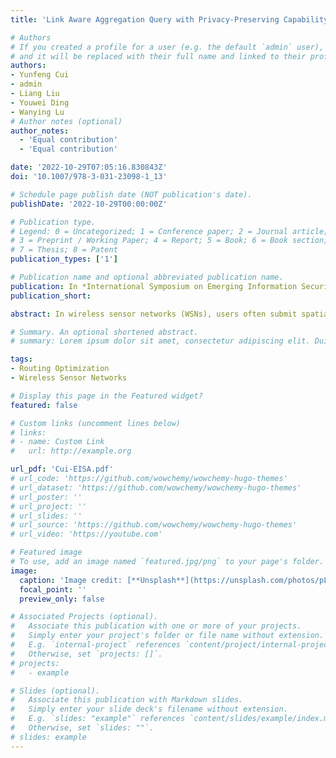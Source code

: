 ```yaml
---
title: 'Link Aware Aggregation Query with Privacy-Preserving Capability in Wireless Sensor Networks'

# Authors
# If you created a profile for a user (e.g. the default `admin` user), write the username (folder name) here
# and it will be replaced with their full name and linked to their profile.
authors:
- Yunfeng Cui
- admin
- Liang Liu
- Youwei Ding
- Wanying Lu
# Author notes (optional)
author_notes:
  - 'Equal contribution'
  - 'Equal contribution'

date: '2022-10-29T07:05:16.830843Z'
doi: '10.1007/978-3-031-23098-1_13'

# Schedule page publish date (NOT publication's date).
publishDate: '2022-10-29T00:00:00Z'

# Publication type.
# Legend: 0 = Uncategorized; 1 = Conference paper; 2 = Journal article;
# 3 = Preprint / Working Paper; 4 = Report; 5 = Book; 6 = Book section;
# 7 = Thesis; 8 = Patent
publication_types: ['1']

# Publication name and optional abbreviated publication name.
publication: In *International Symposium on Emerging Information Security and Applications (**EISA 2022**)*
publication_short:

abstract: In wireless sensor networks (WSNs), users often submit spatial range queries to obtain statistical information of an area in the network, such as the average temperature and the maximum humidity of an area. The existing privacy-preserving aggregation query algorithms depend on pre-established network topology, and maintaining network topology requires lots of energy. In addition, these algorithms assume that the nodes between the communication radius can perform perfect communication, which is impractical. Aiming to solve these problems, this paper proposes a link aware aggregation query algorithm with privacy-preserving capability, that is, Reliable Spatial Range Data Aggregation Query with Privacy-Preserving (RPSAQ). RPSAQ first divides the query area into multiple sub-areas, and each sub-area is divided into multiple grids according to the network topology and link quality. Under the condition of ensuring node-perceived data privacy, RPSAQ collects sensing data of nodes by traversing the grids in the query area, which not only reduces the packet loss rate and energy consumption of sensor nodes, but also ensures the sensing data’s privacy. The experiment results show that RPSAQ outperforms the existing privacy protection algorithms in terms of packet transmission, energy consumption and query result quality.

# Summary. An optional shortened abstract.
# summary: Lorem ipsum dolor sit amet, consectetur adipiscing elit. Duis posuere tellus ac convallis placerat. Proin tincidunt magna sed ex sollicitudin condimentum.

tags:
- Routing Optimization
- Wireless Sensor Networks

# Display this page in the Featured widget?
featured: false

# Custom links (uncomment lines below)
# links:
# - name: Custom Link
#   url: http://example.org

url_pdf: 'Cui-EISA.pdf'
# url_code: 'https://github.com/wowchemy/wowchemy-hugo-themes'
# url_dataset: 'https://github.com/wowchemy/wowchemy-hugo-themes'
# url_poster: ''
# url_project: ''
# url_slides: ''
# url_source: 'https://github.com/wowchemy/wowchemy-hugo-themes'
# url_video: 'https://youtube.com'

# Featured image
# To use, add an image named `featured.jpg/png` to your page's folder.
image:
  caption: 'Image credit: [**Unsplash**](https://unsplash.com/photos/pLCdAaMFLTE)'
  focal_point: ''
  preview_only: false

# Associated Projects (optional).
#   Associate this publication with one or more of your projects.
#   Simply enter your project's folder or file name without extension.
#   E.g. `internal-project` references `content/project/internal-project/index.md`.
#   Otherwise, set `projects: []`.
# projects:
#   - example

# Slides (optional).
#   Associate this publication with Markdown slides.
#   Simply enter your slide deck's filename without extension.
#   E.g. `slides: "example"` references `content/slides/example/index.md`.
#   Otherwise, set `slides: ""`.
# slides: example
---
```


<!-- {{% callout note %}}
Click the _Cite_ button above to demo the feature to enable visitors to import publication metadata into their reference management software.
{{% /callout %}} -->

<!-- {{% callout note %}}
Create your slides in Markdown - click the _Slides_ button to check out the example.
{{% /callout %}} -->

<!-- Supplementary notes can be added here, including [code, math, and images](https://wowchemy.com/docs/writing-markdown-latex/). -->
